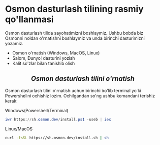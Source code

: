 # Osmon dasturlash tilining rasmiy qo'llanmasi

Osmon dasturlash tilida sayohatimizni boshlaymiz. Ushbu bobda biz Osmonni noldan o'rnatishni boshlaymiz va unda birinchi dasturimizni yozamiz.
- Osmon o'rnatish (Windows, MacOS, Linux)
- Salom, Dunyo! dasturini yozish
- Kalit so'zlar bilan tanishib olish

<i><h2 align="center"> Osmon dasturlash tilini o'rnatish </i></h2>
Osmon dasturlash tilini o'rnatish uchun birinchi bo'lib terminal yo'ki Powershellni ochishiz lozim. Ochilgandan so'ng ushbu komandani terishiz kerak:

<CodeGroup>
  Windows(Powershell/Terminal)
  <CodeGroupItem title="Windows/Powershell" active>

```powershell
iwr https://sh.osmon.dev/install.ps1 -useb | iex
```

  </CodeGroupItem>
  Linux/MacOS
  
  <CodeGroupItem title="*NIX/Bash">

```bash
curl -fsSL https://sh.osmon.dev/install.sh | sh
```

  </CodeGroupItem>
</CodeGroup>
